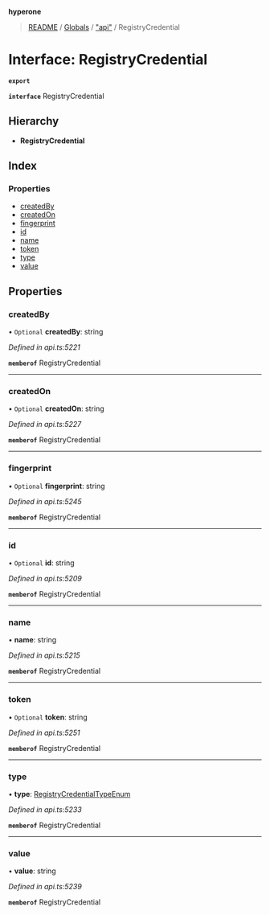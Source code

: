 **hyperone**

> [README](../README.md) / [Globals](../globals.md) / ["api"](../modules/_api_.md) / RegistryCredential

# Interface: RegistryCredential

**`export`** 

**`interface`** RegistryCredential

## Hierarchy

* **RegistryCredential**

## Index

### Properties

* [createdBy](_api_.registrycredential.md#createdby)
* [createdOn](_api_.registrycredential.md#createdon)
* [fingerprint](_api_.registrycredential.md#fingerprint)
* [id](_api_.registrycredential.md#id)
* [name](_api_.registrycredential.md#name)
* [token](_api_.registrycredential.md#token)
* [type](_api_.registrycredential.md#type)
* [value](_api_.registrycredential.md#value)

## Properties

### createdBy

• `Optional` **createdBy**: string

*Defined in api.ts:5221*

**`memberof`** RegistryCredential

___

### createdOn

• `Optional` **createdOn**: string

*Defined in api.ts:5227*

**`memberof`** RegistryCredential

___

### fingerprint

• `Optional` **fingerprint**: string

*Defined in api.ts:5245*

**`memberof`** RegistryCredential

___

### id

• `Optional` **id**: string

*Defined in api.ts:5209*

**`memberof`** RegistryCredential

___

### name

•  **name**: string

*Defined in api.ts:5215*

**`memberof`** RegistryCredential

___

### token

• `Optional` **token**: string

*Defined in api.ts:5251*

**`memberof`** RegistryCredential

___

### type

•  **type**: [RegistryCredentialTypeEnum](../enums/_api_.registrycredentialtypeenum.md)

*Defined in api.ts:5233*

**`memberof`** RegistryCredential

___

### value

•  **value**: string

*Defined in api.ts:5239*

**`memberof`** RegistryCredential
